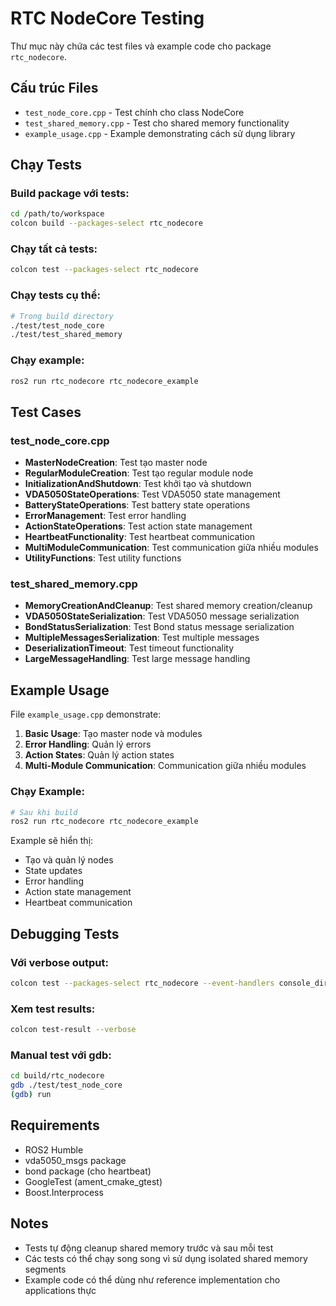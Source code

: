 # RTC NodeCore Testing

Thư mục này chứa các test files và example code cho package `rtc_nodecore`.

## Cấu trúc Files

- `test_node_core.cpp` - Test chính cho class NodeCore
- `test_shared_memory.cpp` - Test cho shared memory functionality
- `example_usage.cpp` - Example demonstrating cách sử dụng library

## Chạy Tests

### Build package với tests:
```bash
cd /path/to/workspace
colcon build --packages-select rtc_nodecore
```

### Chạy tất cả tests:
```bash
colcon test --packages-select rtc_nodecore
```

### Chạy tests cụ thể:
```bash
# Trong build directory
./test/test_node_core
./test/test_shared_memory
```

### Chạy example:
```bash
ros2 run rtc_nodecore rtc_nodecore_example
```

## Test Cases

### test_node_core.cpp
- **MasterNodeCreation**: Test tạo master node
- **RegularModuleCreation**: Test tạo regular module node
- **InitializationAndShutdown**: Test khởi tạo và shutdown
- **VDA5050StateOperations**: Test VDA5050 state management
- **BatteryStateOperations**: Test battery state operations
- **ErrorManagement**: Test error handling
- **ActionStateOperations**: Test action state management
- **HeartbeatFunctionality**: Test heartbeat communication
- **MultiModuleCommunication**: Test communication giữa nhiều modules
- **UtilityFunctions**: Test utility functions

### test_shared_memory.cpp
- **MemoryCreationAndCleanup**: Test shared memory creation/cleanup
- **VDA5050StateSerialization**: Test VDA5050 message serialization
- **BondStatusSerialization**: Test Bond status message serialization
- **MultipleMessagesSerialization**: Test multiple messages
- **DeserializationTimeout**: Test timeout functionality
- **LargeMessageHandling**: Test large message handling

## Example Usage

File `example_usage.cpp` demonstrate:

1. **Basic Usage**: Tạo master node và modules
2. **Error Handling**: Quản lý errors
3. **Action States**: Quản lý action states
4. **Multi-Module Communication**: Communication giữa nhiều modules

### Chạy Example:
```bash
# Sau khi build
ros2 run rtc_nodecore rtc_nodecore_example
```

Example sẽ hiển thị:
- Tạo và quản lý nodes
- State updates
- Error handling
- Action state management
- Heartbeat communication

## Debugging Tests

### Với verbose output:
```bash
colcon test --packages-select rtc_nodecore --event-handlers console_direct+
```

### Xem test results:
```bash
colcon test-result --verbose
```

### Manual test với gdb:
```bash
cd build/rtc_nodecore
gdb ./test/test_node_core
(gdb) run
```

## Requirements

- ROS2 Humble
- vda5050_msgs package
- bond package (cho heartbeat)
- GoogleTest (ament_cmake_gtest)
- Boost.Interprocess

## Notes

- Tests tự động cleanup shared memory trước và sau mỗi test
- Các tests có thể chạy song song vì sử dụng isolated shared memory segments
- Example code có thể dùng như reference implementation cho applications thực 